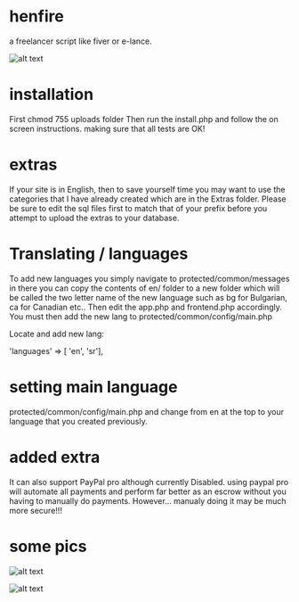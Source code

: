 # henfire
a freelancer script like fiver or e-lance.

![alt text](https://raw.githubusercontent.com/Matthuffy/henfire/master/Extras%20/img/preview2.png)

# installation
First chmod 755 uploads folder
Then run the install.php and follow the on screen instructions. making sure that all tests are OK!

# extras
If your site is in English, then to save yourself time you may want to use the categories that I have already created which are in the Extras folder. Please be sure to edit the sql files first to match that of your prefix before you attempt to upload the extras to your database.

# Translating / languages
To add new languages you simply navigate to protected/common/messages in there you can copy the contents of en/ folder to a new folder which will be called the two letter name of the new language such as bg for Bulgarian, ca for Canadian etc..
Then edit the app.php and frontend.php accordingly.
You must then add the new lang to protected/common/config/main.php

Locate and add new lang:

'languages' => [ 'en', 'sr'],

# setting main language
protected/common/config/main.php and change from en at the top to your language that you created previously.

# added extra
It can also support PayPal pro although currently Disabled. using paypal pro will automate all payments and perform far better as an escrow without you having to manually do payments. However... manualy doing it may be much more secure!!!

# some pics
![alt text](https://raw.githubusercontent.com/Matthuffy/henfire/master/Extras%20/img/preview3.png)

![alt text](https://raw.githubusercontent.com/Matthuffy/henfire/master/Extras%20/img/preview4.png)
